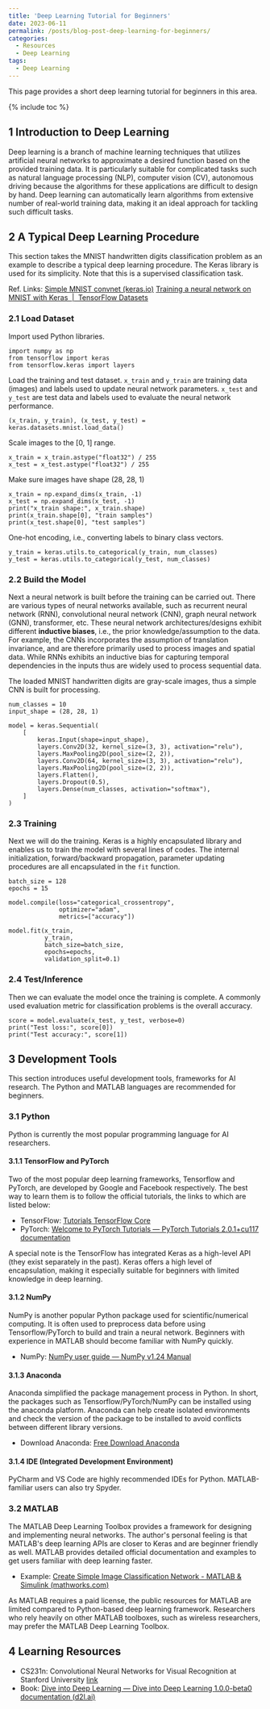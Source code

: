 ```yaml
---
title: 'Deep Learning Tutorial for Beginners'
date: 2023-06-11
permalink: /posts/blog-post-deep-learning-for-beginners/
categories:
  - Resources
  - Deep Learning  
tags:
  - Deep Learning
---
```


This page provides a short deep learning tutorial for beginners in this area.

{% include toc %}

## 1 Introduction to Deep Learning

Deep learning is a branch of machine learning techniques that utilizes artificial neural networks to approximate a desired function based on the provided training data. It is particularly suitable for complicated tasks such as natural language processing (NLP), computer vision (CV), autonomous driving because the algorithms for these applications are difficult to design by hand. Deep learning can automatically learn algorithms from extensive number of real-world training data, making it an ideal approach for tackling such difficult tasks.


## 2 A Typical Deep Learning Procedure

This section takes the MNIST handwritten digits classification problem as an example to describe a typical deep learning procedure. The Keras library is used for its simplicity. Note that this is a supervised classification task.

Ref. Links: [Simple MNIST convnet (keras.io)](https://keras.io/examples/vision/mnist_convnet/)
	            [Training a neural network on MNIST with Keras  |  TensorFlow Datasets](https://www.tensorflow.org/datasets/keras_example)

### 2.1 Load Dataset

Import used Python libraries.
```
import numpy as np
from tensorflow import keras
from tensorflow.keras import layers
```

Load the training and test dataset. `x_train` and `y_train` are training data (images) and labels used to update neural network parameters. `x_test` and `y_test` are test data and labels used to evaluate the neural network performance.

```
(x_train, y_train), (x_test, y_test) = keras.datasets.mnist.load_data()
```

Scale images to the [0, 1] range. 

```
x_train = x_train.astype("float32") / 255
x_test = x_test.astype("float32") / 255
```

Make sure images have shape (28, 28, 1)

```
x_train = np.expand_dims(x_train, -1)
x_test = np.expand_dims(x_test, -1)
print("x_train shape:", x_train.shape)
print(x_train.shape[0], "train samples")
print(x_test.shape[0], "test samples")
```

One-hot encoding, i.e., converting labels to binary class vectors.

```
y_train = keras.utils.to_categorical(y_train, num_classes)
y_test = keras.utils.to_categorical(y_test, num_classes)
```

### 2.2 Build the Model

Next a neural network is built before the training can be carried out. There are various types of neural networks available, such as recurrent neural network (RNN), convolutional neural network (CNN), graph neural network (GNN), transformer, etc. These neural network architectures/designs exhibit different __inductive biases__, i.e., the prior knowledge/assumption to the data. For example, the CNNs incorporates the assumption of translation invariance, and are therefore primarily used to process images and spatial data. While RNNs exhibits an inductive bias for capturing temporal dependencies in the inputs thus are widely used to process sequential data.

The loaded MNIST handwritten digits are gray-scale images, thus a simple CNN is built for processing.

```
num_classes = 10
input_shape = (28, 28, 1)

model = keras.Sequential(
    [
        keras.Input(shape=input_shape),
        layers.Conv2D(32, kernel_size=(3, 3), activation="relu"),
        layers.MaxPooling2D(pool_size=(2, 2)),
        layers.Conv2D(64, kernel_size=(3, 3), activation="relu"),
        layers.MaxPooling2D(pool_size=(2, 2)),
        layers.Flatten(),
        layers.Dropout(0.5),
        layers.Dense(num_classes, activation="softmax"),
    ]
)
```

### 2.3 Training

Next we will do the training. Keras is a highly encapsulated library and enables us to train the model with several lines of codes. The internal initialization, forward/backward propagation, parameter updating procedures are all encapsulated in the `fit` function.

```
batch_size = 128
epochs = 15

model.compile(loss="categorical_crossentropy", 
			  optimizer="adam", 
			  metrics=["accuracy"])

model.fit(x_train, 
		  y_train, 
		  batch_size=batch_size, 
		  epochs=epochs, 
		  validation_split=0.1)
```


### 2.4 Test/Inference

Then we can evaluate the model once the training is complete. A commonly used evaluation metric for classification problems is the overall accuracy.

```
score = model.evaluate(x_test, y_test, verbose=0)
print("Test loss:", score[0])
print("Test accuracy:", score[1])
```

## 3 Development Tools

This section introduces useful development tools, frameworks for AI research. The Python and MATLAB languages are recommended for beginners.

### 3.1 Python

Python is currently the most popular programming language for AI researchers. 

#### 3.1.1 TensorFlow and PyTorch

Two of the most popular deep learning frameworks, Tensorflow and PyTorch, are developed by Google and Facebook respectively. The best way to learn them is to follow the official tutorials, the links to which are listed below:
- TensorFlow: [Tutorials TensorFlow Core](https://www.tensorflow.org/tutorials)
- PyTorch: [Welcome to PyTorch Tutorials — PyTorch Tutorials 2.0.1+cu117 documentation](https://pytorch.org/tutorials/)

A special note is the TensorFlow has integrated Keras as a high-level API (they exist separately in the past). Keras offers a high level of encapsulation, making it especially suitable for beginners with limited knowledge in deep learning.

#### 3.1.2 NumPy

NumPy is another popular Python package used for scientific/numerical computing. It is often used to preprocess data before using Tensorflow/PyTorch to build and train a neural network. Beginners with experience in MATLAB should become familiar with NumPy quickly.
- NumPy: [NumPy user guide — NumPy v1.24 Manual](https://numpy.org/doc/1.24/user/index.html#user)

#### 3.1.3 Anaconda

Anaconda simplified the package management process in Python. In short, the packages such as Tensorflow/PyTorch/NumPy can be installed using the anaconda platform. Anaconda can help create isolated environments and check the version of the package to be installed to avoid conflicts between different library versions. 
- Download Anaconda: [Free Download Anaconda](https://www.anaconda.com/download/)

#### 3.1.4 IDE (Integrated Development Environment)

PyCharm and VS Code are highly recommended IDEs for Python. MATLAB-familiar users can also try Spyder. 

### 3.2 MATLAB

The MATLAB Deep Learning Toolbox provides a framework for designing and implementing neural networks. The author's personal feeling is that MATLAB's deep learning APIs are closer to Keras and are beginner friendly as well. MATLAB provides detailed official documentation and examples to get users familiar with deep learning faster.
- Example: [Create Simple Image Classification Network - MATLAB & Simulink (mathworks.com)](https://www.mathworks.com/help/deeplearning/gs/create-simple-deep-learning-classification-network.html)

As MATLAB requires a paid license, the public resources for MATLAB are limited compared to Python-based deep learning framework. Researchers who rely heavily on other MATLAB toolboxes, such as wireless researchers, may prefer the MATLAB Deep Learning Toolbox.

## 4 Learning Resources

- CS231n: Convolutional Neural Networks for Visual Recognition at Stanford University [link](http://cs231n.stanford.edu/)
- Book: [Dive into Deep Learning — Dive into Deep Learning 1.0.0-beta0 documentation (d2l.ai)](http://d2l.ai/index.html)